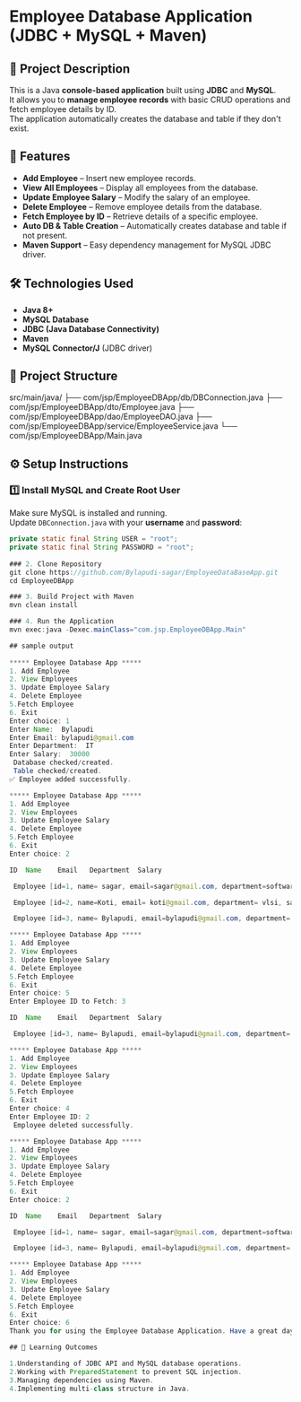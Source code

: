 # Employee Database Application (JDBC + MySQL + Maven)

## 📌 Project Description
This is a Java **console-based application** built using **JDBC** and **MySQL**.  
It allows you to **manage employee records** with basic CRUD operations and fetch employee details by ID.  
The application automatically creates the database and table if they don't exist.

## 🚀 Features
- **Add Employee** – Insert new employee records.
- **View All Employees** – Display all employees from the database.
- **Update Employee Salary** – Modify the salary of an employee.
- **Delete Employee** – Remove employee details from the database.
- **Fetch Employee by ID** – Retrieve details of a specific employee.
- **Auto DB & Table Creation** – Automatically creates database and table if not present.
- **Maven Support** – Easy dependency management for MySQL JDBC driver.

## 🛠️ Technologies Used
- **Java 8+**
- **MySQL Database**
- **JDBC (Java Database Connectivity)**
- **Maven**
- **MySQL Connector/J** (JDBC driver)

## 📂 Project Structure
src/main/java/
├── com/jsp/EmployeeDBApp/db/DBConnection.java
├── com/jsp/EmployeeDBApp/dto/Employee.java
├── com/jsp/EmployeeDBApp/dao/EmployeeDAO.java
├── com/jsp/EmployeeDBApp/service/EmployeeService.java
└── com/jsp/EmployeeDBApp/Main.java


## ⚙️ Setup Instructions

### 1️⃣ Install MySQL and Create Root User
Make sure MySQL is installed and running.  
Update `DBConnection.java` with your **username** and **password**:
```java
private static final String USER = "root";
private static final String PASSWORD = "root";
  
### 2. Clone Repository
git clone https://github.com/Bylapudi-sagar/EmployeeDataBaseApp.git
cd EmployeeDBApp

### 3. Build Project with Maven
mvn clean install

### 4. Run the Application
mvn exec:java -Dexec.mainClass="com.jsp.EmployeeDBApp.Main"

## sample output
 
***** Employee Database App *****
1. Add Employee
2. View Employees
3. Update Employee Salary
4. Delete Employee
5.Fetch Employee
6. Exit
Enter choice: 1
Enter Name:  Bylapudi
Enter Email: bylapudi@gmail.com
Enter Department:  IT
Enter Salary:  30000
 Database checked/created.
 Table checked/created.
✅ Employee added successfully.

***** Employee Database App *****
1. Add Employee
2. View Employees
3. Update Employee Salary
4. Delete Employee
5.Fetch Employee
6. Exit
Enter choice: 2

ID	Name	Email	Department	Salary

 Employee [id=1, name= sagar, email=sagar@gmail.com, department=software developer, salary=20000.0]

 Employee [id=2, name=Koti, email= koti@gmail.com, department= vlsi, salary=50000.0]

 Employee [id=3, name= Bylapudi, email=bylapudi@gmail.com, department= IT, salary=30000.0]

***** Employee Database App *****
1. Add Employee
2. View Employees
3. Update Employee Salary
4. Delete Employee
5.Fetch Employee
6. Exit
Enter choice: 5
Enter Employee ID to Fetch: 3

ID	Name	Email	Department	Salary

 Employee [id=3, name= Bylapudi, email=bylapudi@gmail.com, department= IT, salary=30000.0]

***** Employee Database App *****
1. Add Employee
2. View Employees
3. Update Employee Salary
4. Delete Employee
5.Fetch Employee
6. Exit
Enter choice: 4
Enter Employee ID: 2
 Employee deleted successfully.

***** Employee Database App *****
1. Add Employee
2. View Employees
3. Update Employee Salary
4. Delete Employee
5.Fetch Employee
6. Exit
Enter choice: 2

ID	Name	Email	Department	Salary

 Employee [id=1, name= sagar, email=sagar@gmail.com, department=software developer, salary=20000.0]

 Employee [id=3, name= Bylapudi, email=bylapudi@gmail.com, department= IT, salary=30000.0]

***** Employee Database App *****
1. Add Employee
2. View Employees
3. Update Employee Salary
4. Delete Employee
5.Fetch Employee
6. Exit
Enter choice: 6
Thank you for using the Employee Database Application. Have a great day!

## 🎯 Learning Outcomes

1.Understanding of JDBC API and MySQL database operations.
2.Working with PreparedStatement to prevent SQL injection.
3.Managing dependencies using Maven.
4.Implementing multi-class structure in Java.
  
